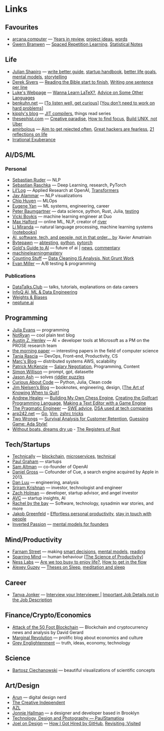 # Links

## Favourites

- [arcana.computer](https://www.arcana.computer/) — [Years in review](https://www.arcana.computer/years), [project ideas](https://www.arcana.computer/catalogs/project-ideas), [words](https://www.arcana.computer/catalogs/words)
- [Gwern Branwen](https://gwern.net/) — [Spaced Repetition Learning](https://gwern.net/spaced-repetition), [Statistical Notes](https://gwern.net/note/statistic)

## Life

- [Julian Shapiro](https://www.julian.com/) — [write better guide](https://www.julian.com/guide/write/intro), [startup handbook](https://www.julian.com/guide/startup/intro), [better life goals](https://www.julian.com/blog/vanity-metrics), [mental models](https://www.julian.com/blog/mental-model-examples), [storytelling](https://www.julian.com/blog/storytelling)
- [Derek Sivers](https://sive.rs/blog) — [Reading the Bible start to finish](https://sive.rs/bible), [Writing one sentence per line](https://sive.rs/1s)
- [Luke's Webpage](https://lukesmith.xyz/articles/) — [Wanna Learn LaTeX?](https://lukesmith.xyz/articles/wanna-learn-latex/), [Advice on Some Other Languages](https://lukesmith.xyz/articles/other-langs/)
- [benkuhn.net](https://www.benkuhn.net/posts/) — [[To listen well, get curious](https://www.benkuhn.net/listen/)] [[You don’t need to work on hard problems](https://www.benkuhn.net/hard/)]
- [kipply's blog](https://kipp.ly/blog/) — [JIT compilers](https://kipp.ly/blog/jits-impls/), things read series
- [thesephist.com](https://thesephist.com/) — [Creative paradise](https://thesephist.com/posts/paradise/), [How to find focus](https://thesephist.com/posts/focus/), [Build UNIX, not Uber](https://thesephist.com/posts/legacy/)
- [amirbolous](http://amirbolous.com/) — [Aim to get rejected often](https://amirbolous.com/posts/rejection/), [Great hackers are fearless](https://amirbolous.com/posts/hackers/), [21 reflections on life](https://amirbolous.com/posts/21/)
- [Irrational Exuberance](https://lethain.com/featured/)

## AI/DS/ML

### Personal

- [Sebastian Ruder](https://ruder.io/) — NLP
- [Sebastian Raschka](https://sebastianraschka.com/blog/index.html) — Deep Learning, research, PyTorch
- [Lil’Log](https://lilianweng.github.io/) — Applied Research at OpenAI, [Transformers](https://lilianweng.github.io/posts/2023-01-27-the-transformer-family-v2/)
- [Jay Alammar](https://jalammar.github.io/) — NLP visualizations
- [Chip Huyen](https://huyenchip.com/blog/) — MLOps
- [Eugene Yan](https://eugeneyan.com/writing/) — ML systems, engineering, career
- [Peter Baumgartner](https://www.peterbaumgartner.com/blog/) — data science, python, Rust, Julia, [testing](https://www.peterbaumgartner.com/blog/testing-for-data-science/)
- [Vicki Boykis](https://vickiboykis.com/) — machine learning engineer at Duo
- [Max Halford](https://maxhalford.github.io/) — online ML, NLP, creator of [river](https://github.com/MaxHalford/taxi-demo-rp-mz-rv-rd-st)
- [Lj Miranda](https://ljvmiranda921.github.io/) — natural language processing, machine learning systems [[notebooks](https://ljvmiranda921.github.io/notebook/)]
- [AI, software, tech, and people, not in that order... by](https://amatriain.net/blog/) Xavier Amatriain
- [Bytepawn](https://bytepawn.com/) — [abtesting](https://bytepawn.com/tag/ab-testing.html), [python](https://bytepawn.com/tag/python.html), [pytorch](https://bytepawn.com/tag/pytorch.html)
- [Gold's Guide to AI](https://goldsguide.com/) — future of ai | [news](https://goldsguide.com/tag/news/), [commentary](https://goldsguide.com/tag/commentary/)
- [machinelearningmastery](http://machinelearningmastery.com/)
- [Counting Stuff](https://counting.substack.com/archive?sort=top) — [Data Cleaning IS Analysis, Not Grunt Work](https://counting.substack.com/p/data-cleaning-is-analysis-not-grunt)
- [Evan Miller](https://www.evanmiller.org/index.html) — A/B testing & programming

### Publications

- [DataTalks.Club](https://datatalks.club/articles.html) — talks, tutorials, explanations on data careers
- [InfoQ AI, ML & Data Engineering](https://www.infoq.com/ai-ml-data-eng/articles/)
- [Weights & Biases](https://wandb.ai/fully-connected?s=08)
- [neptune.ai](https://neptune.ai/blog)

## Programming

- [Julia Evans](https://jvns.ca/) — programming
- [NotRyan](https://blog.notryan.com/) — cool plain text blog
- [Austin Z. Henley](https://austinhenley.com/blog.html) — AI + developer tools at Microsoft as a PM on the PROSE research team
- [the morning paper](https://blog.acolyer.org/) — interesting papers in the field of computer science
- [Tania Rascia](https://www.taniarascia.com/blog) — DevOps, Front-end, Productivity, CS
- [Marc's Blog](https://brooker.co.za/blog/) — distributed systems AWS, scalability
- [Patrick McKenzie](https://www.kalzumeus.com/greatest-hits/) — [Salary Negotiation](https://www.kalzumeus.com/2012/01/23/salary-negotiation/), Programming, Content
- [Simon Willison](https://simonwillison.net/) — prompt, gpt, datasette
- [Jason Ash](https://jtash.vercel.app/) — solves [riddler puzzles](https://fivethirtyeight.com/tag/the-riddler/)
- [Curious About Code](https://davidamos.dev/) — Python, Julia, Clean code
- [Jim Nielsen’s Blog](https://blog.jim-nielsen.com/archive/) — booknotes, engineering, design, [[The Art of Knowing When to Quit](https://blog.jim-nielsen.com/2023/art-of-knowing-when-to-quit/)]
- [Andrew Healey](https://healeycodes.com/articles) — [Building My Own Chess Engine](https://healeycodes.com/building-my-own-chess-engine), [Creating the Golfcart Programming Language](https://healeycodes.com/creating-the-golfcart-programming-language), [Making a Text Editor with a Game Engine](https://healeycodes.com/making-a-text-editor-with-a-game-engine)
- [The Pragmatic Engineer](https://blog.pragmaticengineer.com/tag/popular/) — [SWE advice](https://blog.pragmaticengineer.com/advice-to-myself-when-starting-as-a-software-developer/), [DSA used at tech companies](https://blog.pragmaticengineer.com/data-structures-and-algorithms-i-actually-used-day-to-day/)
- [arp242.net](https://www.arp242.net/) — [Go](https://www.arp242.net/go-easy.html), [Vim](https://www.arp242.net/vim-myths.html), [zshrc tricks](https://www.arp242.net/zshrc.html)
- [Two Wrongs](https://two-wrongs.com/tags) — [Survival Analysis for Customer Retention](https://two-wrongs.com/survival-analysis-for-customer-retention.html), [Guessing Game: Ada Style!](https://two-wrongs.com/guessing-game-ada-style.html)
- [Without boats, dreams dry up](https://without.boats/blog/the-registers-of-rust/) - [The Registers of Rust](https://without.boats/blog/the-registers-of-rust/)

## Tech/Startups

- [Technically](https://technically.substack.com/) — [blockchain](https://technically.substack.com/p/whats-a-blockchain), [microservices](https://technically.substack.com/p/what-are-microservices), [technical](https://technically.substack.com/p/how-do-i-get-more-technical)
- [Paul Graham](http://www.paulgraham.com/articles.html) — startups
- [Sam Altman](https://blog.samaltman.com/archive) — co-founder of OpenAI
- [Daniel Gross](https://dcgross.com/posts.html) — Cofounder of Cue, a search engine acquired by Apple in 2013.
- [Dan Luu](https://danluu.com/) — engineering, analysis
- [Sriram Krishnan](https://sriramk.com/blog) — investor, technologist and engineer
- [Zach Holman](https://zachholman.com/posts) — developer, startup advisor, and angel investor
- [AVC](https://avc.com/archive/) — startup insights, AI
- [Rachel by the bay](https://rachelbythebay.com/w/) — Software, technology, sysadmin war stories, and more
- [Jakob Greenfeld](https://jakobgreenfeld.com/articles/) – [Effortless personal productivity](https://jakobgreenfeld.com/personal-productivity), [stay in touch with people](https://jakobgreenfeld.com/stay-in-touch)
- [Inverted Passion](https://invertedpassion.com/) — [mental models for founders](https://invertedpassion.com/free-book-mental-models-for-startup-founders/)

## Mind/Productivity

- [Farnam Street](https://fs.blog/blog/) — making [smart decisions](https://fs.blog/smart-decisions/), [mental models](https://fs.blog/mental-models/), [reading](https://fs.blog/reading/)
- [Sparring Mind](https://www.sparringmind.com/articles/) — human behaviour [[The Science of Productivity](https://www.sparringmind.com/productivity-science/)]
- [Ness Labs](https://nesslabs.com/articles) — [Are we too busy to enjoy life?](https://nesslabs.com/too-busy-to-enjoy-life), [How to get in the flow](https://nesslabs.com/flow)
- [Alexey Guzey](https://guzey.com/) — [Theses on Sleep](https://guzey.com/theses-on-sleep), [meditation and sleep](https://guzey.com/2022-lessons/)

## Career

- [Tanya Jonker](https://tanyajonker.com/essays/) — [Interview your Interviewer |](https://tanyajonker.com/essays/interview-interviewer) [Important Job Details not in the Job Description](https://tanyajonker.com/essays/job-details)

## Finance/Crypto/Economics

- [Attack of the 50 Foot Blockchain](https://davidgerard.co.uk/blockchain/) — Blockchain and cryptocurrency news and analysis by David Gerard
- [Marginal Revolution](https://marginalrevolution.com/about) — prolific blog about economics and culture
- [Grey Englightenment](https://greyenlightenment.com/) — truth, ideas, economy, technology

## Science

- [Bartosz Ciechanowski](https://ciechanow.ski/) — beautiful visualizations of scientific concepts

## Art/Design

- [Arun](https://arun.is/blog/archive/?listStyle=list&order=new) — digital design nerd
- [The Creative Independent](https://thecreativeindependent.com/)
- [AZL](https://aaronzlewis.com/blog/)
- [Jonnie Hallman](https://destroytoday.com/) — a designer and developer based in Brooklyn
- [Technology, Design and Photography — PaulStamatiou](https://paulstamatiou.com/)
- [Joel on Design](https://joelcalifa.com/blog/) — [How I Got Hired by GitHub](https://joelcalifa.com/blog/how-i-got-hired-by-github/), [Revisiting :Visited](https://joelcalifa.com/blog/revisiting-visited/)
